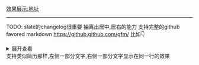 

[效果展示:地址](https://mirrorgo.github.io/slatejs/)







---


TODO:
slate的changelog很重要
抽离出居中,居右的能力
支持完整的github favored markdown
https://github.github.com/gfm/
比如👇
<details close>
<summary>展开查看</summary>

- 515.[剑指 Offer 38. 字符串的排列](./阶段二十四/字符串的排列.js)
- 516.[剑指 Offer 46. 把数字翻译成字符串](./阶段二十四/把数字翻译成字符串.js)
- 517.[剑指 Offer 47. 礼物的最大价值](./阶段二十四/礼物的最大价值.js)
- 518.[剑指 Offer 59 - I. 滑动窗口的最大值](./阶段二十四/滑动窗口的最大值.js)
- 519.[leetcode 35. 搜索插入位置](./阶段二十四/搜索插入位置.js)
- 520.[DOM](./阶段二十四/DOM.js)


</details>
支持类似简历那样,左侧一部分文字,右侧一部分文字显示在同一行的效果

